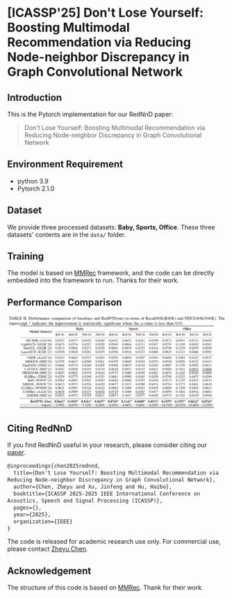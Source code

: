 # [ICASSP'25] Don't Lose Yourself: Boosting Multimodal Recommendation via Reducing Node-neighbor Discrepancy in Graph Convolutional Network



## Introduction

This is the Pytorch implementation for our RedNnD paper:

>Don't Lose Yourself: Boosting Multimodal Recommendation via Reducing Node-neighbor Discrepancy in Graph Convolutional Network

## Environment Requirement

- python 3.9
- Pytorch 2.1.0

## Dataset

We provide three processed datasets: **Baby, Sports, Office**. These three datasets' contents are in the `data/` folder.

## Training

The model is based on [MMRec](https://github.com/enoche/MMRec) framework, and the code can be directly embedded into the framework to run. Thanks for their work.

## Performance Comparison

![image-20241225225124708](pic\performance.png)

## Citing RedNnD

If you find RedNnD useful in your research, please consider citing our [paper]().

```
@inproceedings{chen2025rednnd,
  title={Don't Lose Yourself: Boosting Multimodal Recommendation via Reducing Node-neighbor Discrepancy in Graph Convolutional Network},
  author={Chen, Zheyu and Xu, Jinfeng and Hu, Haibo},
  booktitle={ICASSP 2025-2025 IEEE International Conference on Acoustics, Speech and Signal Processing (ICASSP)},
  pages={},
  year={2025},
  organization={IEEE}
}
```

The code is released for academic research use only. For commercial use, please contact [Zheyu Chen](zheyu.chen@connect.polyu.hk).

## Acknowledgement

The structure of this code is  based on [MMRec](https://github.com/enoche/MMRec). Thank for their work.

